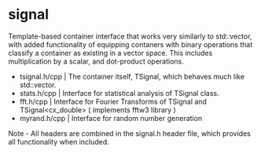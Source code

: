 # signal

Template-based container interface that works very similarly to std::vector, with added functionality of equipping contaners with binary operations that classify a container as existing in a vector space.  This includes multiplication by a scalar, and dot-product operations.  

 - tsignal.h/cpp | The container itself, TSignal<T>, which behaves much like std::vector.
 - stats.h/cpp  | Interface for statistical analysis of TSignal<double> class.
 - fft.h/cpp    | Interface for Fourier Transforms of TSignal<double> and TSignal<cx_double> ( implements fftw3 library ) 
 - myrand.h/cpp | Interface for random number generation

Note - All headers are combined in the signal.h header file, which provides all functionality when included.
